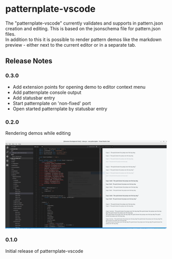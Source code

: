 # patternplate-vscode

The "patternplate-vscode" currently validates and supports in pattern.json creation and editing.
This is based on the jsonschema file for pattern.json files.  
In addition to this it is possible to render pattern demos like the markdown preview - either next to the current
editor or in a separate tab.

## Release Notes

### 0.3.0

* Add extension points for opening demo to editor context menu
* Add patternplate console output
* Add statusbar entry
* Start patternplate on 'non-fixed' port
* Open started patternplate by statusbar entry

### 0.2.0

Rendering demos while editing

![demo-screen](./statics/vscode-patternplate-demo.png)

### 0.1.0

Initial release of patternplate-vscode
